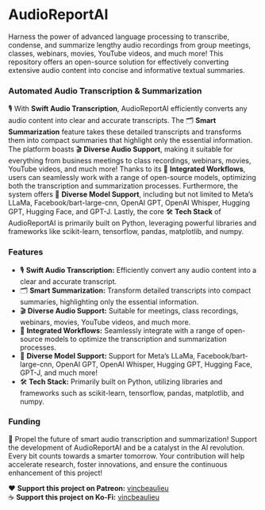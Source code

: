 # AudioReportAI  

Harness the power of advanced language processing to transcribe, condense, and summarize lengthy audio recordings from group meetings, classes, webinars, movies, YouTube videos, and much more! This repository offers an open-source solution for effectively converting extensive audio content into concise and informative textual summaries.
  
### Automated Audio Transcription & Summarization  

🎙️ With **Swift Audio Transcription**, AudioReportAI efficiently converts any audio content into clear and accurate transcripts. The 🗂️ **Smart Summarization** feature takes these detailed transcripts and transforms them into compact summaries that highlight only the essential information. The platform boasts 🎬 **Diverse Audio Support**, making it suitable for everything from business meetings to class recordings, webinars, movies, YouTube videos, and much more! Thanks to its 🔗 **Integrated Workflows**, users can seamlessly work with a range of open-source models, optimizing both the transcription and summarization processes. Furthermore, the system offers 🧠 **Diverse Model Support**, including but not limited to Meta’s LLaMa, Facebook/bart-large-cnn, OpenAI GPT, OpenAI Whisper, Hugging GPT, Hugging Face, and GPT-J. Lastly, the core 🛠️ **Tech Stack** of AudioReportAI is primarily built on Python, leveraging powerful libraries and frameworks like scikit-learn, tensorflow, pandas, matplotlib, and numpy.
  
### Features  
  
* 🎙️ **Swift Audio Transcription:** Efficiently convert any audio content into a clear and accurate transcript.  
* 🗂️ **Smart Summarization:** Transform detailed transcripts into compact summaries, highlighting only the essential information.  
* 🎬 **Diverse Audio Support:** Suitable for meetings, class recordings, webinars, movies, YouTube videos, and much more.  
* 🔗 **Integrated Workflows:** Seamlessly integrate with a range of open-source models to optimize the transcription and summarization processes.  
* 🧠 **Diverse Model Support:** Support for Meta’s LLaMa, Facebook/bart-large-cnn, OpenAI GPT, OpenAI Whisper, Hugging GPT, Hugging Face, GPT-J, and much more!  
* 🛠️ **Tech Stack:** Primarily built on Python, utilizing libraries and frameworks such as scikit-learn, tensorflow, pandas, matplotlib, and numpy.  
  
### Funding  
🚀 Propel the future of smart audio transcription and summarization! Support the development of AudioReportAI and be a catalyst in the AI revolution. Every bit counts towards a smarter tomorrow. Your contribution will help accelerate research, foster innovations, and ensure the continuous enhancement of this project!
  
❤️ **Support this project on Patreon:** [vincbeaulieu](https://www.patreon.com/vincbeaulieu)  
☕ **Support this project on Ko-Fi:** [vincbeaulieu](https://ko-fi.com/vincbeaulieu)
